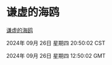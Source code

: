 # 谦虚的海鸥
[谦虚的海鸥](http://219.139.198.207:56308/qxdho/course/base/hotlink/index.php)

2024年 09月 26日 星期四 20:50:02 CST

2024年 09月 26日 星期四 12:50:02 GMT
